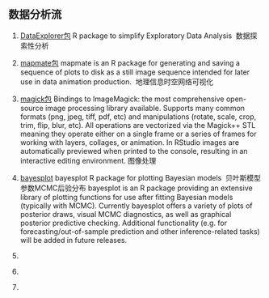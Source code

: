 ## 数据分析流

1. [DataExplorer包](https://github.com/boxuancui/DataExplorer)  R package to simplify Exploratory Data Analysis  数据探索性分析

2. [mapmate包](https://github.com/leonawicz/mapmate) mapmate is an R package for generating and saving a sequence of plots to disk as a still image sequence intended for later use in data animation production.  地理信息时空网络可视化

3. [magick包](https://github.com/ropensci/magick)
Bindings to ImageMagick: the most comprehensive open-source image processing library available. Supports many common formats (png, jpeg, tiff, pdf, etc) and manipulations (rotate, scale, crop, trim, flip, blur, etc). All operations are vectorized via the Magick++ STL meaning they operate either on a single frame or a series of frames for working with layers, collages, or animation. In RStudio images are automatically previewed when printed to the console, resulting in an interactive editing environment. 图像处理

4. [bayesplot](https://github.com/stan-dev/bayesplot) bayesplot R package for plotting Bayesian models  贝叶斯模型参数MCMC后验分布
bayesplot is an R package providing an extensive library of plotting functions for use after fitting Bayesian models (typically with MCMC). Currently bayesplot offers a variety of plots of posterior draws, visual MCMC diagnostics, as well as graphical posterior predictive checking. Additional functionality (e.g. for forecasting/out-of-sample prediction and other inference-related tasks) will be added in future releases.

5. []()

6. []()

7. []()


